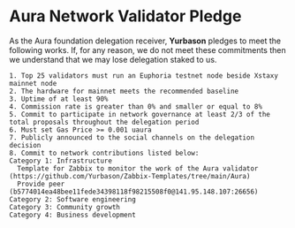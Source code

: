 # Aura Network Validator Pledge

As the Aura foundation delegation receiver, **Yurbason** pledges to meet the following works. If, for any reason, we do not meet these commitments then we understand that we may lose delegation staked to us.

    1. Top 25 validators must run an Euphoria testnet node beside Xstaxy mainnet node
    2. The hardware for mainnet meets the recommended baseline    
    3. Uptime of at least 90%
    4. Commission rate is greater than 0% and smaller or equal to 8%
    5. Commit to participate in network governance at least 2/3 of the total proposals throughout the delegation period
    6. Must set Gas Price >= 0.001 uaura
    7. Publicly announced to the social channels on the delegation decision
    8. Commit to network contributions listed below: 
    Category 1: Infrastructure
      Template for Zabbix to monitor the work of the Aura validator (https://github.com/Yurbason/Zabbix-Templates/tree/main/Aura)
      Provide peer (b5774014ea48bee11fede34398118f98215508f0@141.95.148.107:26656)
    Category 2: Software engineering
    Category 3: Community growth
    Category 4: Business development
    
